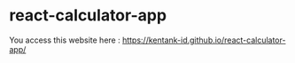 # react-calculator-app

You access this website here : https://kentank-id.github.io/react-calculator-app/

